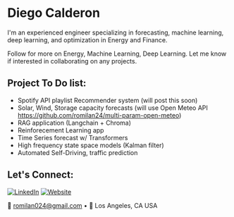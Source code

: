 # Diego Calderon 

I'm an experienced engineer specializing in forecasting, machine learning, deep learning, and optimization in Energy and Finance.

Follow for more on Energy, Machine Learning, Deep Learning.  Let me know if interested in collaborating on any projects.

## Project To Do list:
- Spotify API playlist Recommender system (will post this soon)
- Solar, Wind, Storage capacity forecasts (will use Open Meteo API https://github.com/romilan24/multi-param-open-meteo)
- RAG application (Langchain + Chroma)
- Reinforecement Learning app
- Time Series forecast w/ Transformers
- High frequency state space models (Kalman filter)
- Automated Self-Driving, traffic prediction

## Let's Connect:
[![LinkedIn](https://img.shields.io/badge/LinkedIn-%230077B5.svg?&style=flat&logo=linkedin&logoColor=white)]([https://www.linkedin.com/in/diegocalderon/])
[![Website](https://img.shields.io/badge/Website-%23323232?&style=flat&logo=internet-archive&logoColor=white)](https://romilan24.github.io/data_science_portfolio/])

📧 romilan024@gmail.com • 📍 Los Angeles, CA USA
